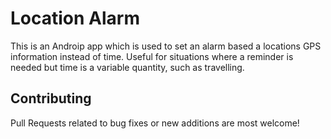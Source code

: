 # Location Alarm

This is an Androip app which is used to set an alarm based a locations GPS information instead of time.
Useful for situations where a reminder is needed but time is a variable quantity, such as travelling.

## Contributing

Pull Requests related to bug fixes or new additions are most welcome!
